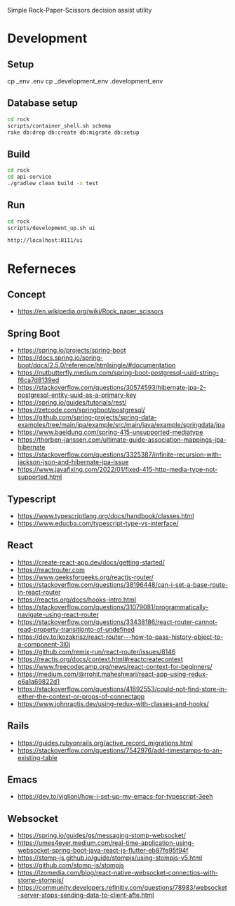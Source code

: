 Simple Rock-Paper-Scissors decision assist utility

# Development

## Setup
cp _env .env
cp _development_env .development_env
##

## Database setup

```bash
cd rock
scripts/container_shell.sh schema
rake db:drop db:create db:migrate db:setup
```

## Build

```bash
cd rock
cd api-service
./gradlew clean build -x test
```

## Run

```bash
cd rock
scripts/development_up.sh ui

http://localhost:8111/ui
```

# Referneces

## Concept
- https://en.wikipedia.org/wiki/Rock_paper_scissors

## Spring Boot
- https://spring.io/projects/spring-boot
- https://docs.spring.io/spring-boot/docs/2.5.0/reference/htmlsingle/#documentation
- https://nutbutterfly.medium.com/spring-boot-postgresql-uuid-string-f6ca7d8139ed
- https://stackoverflow.com/questions/30574593/hibernate-jpa-2-postgresql-entity-uuid-as-a-primary-key
- https://spring.io/guides/tutorials/rest/
- https://zetcode.com/springboot/postgresql/
- https://github.com/spring-projects/spring-data-examples/tree/main/jpa/example/src/main/java/example/springdata/jpa
- https://www.baeldung.com/spring-415-unsupported-mediatype
- https://thorben-janssen.com/ultimate-guide-association-mappings-jpa-hibernate
- https://stackoverflow.com/questions/3325387/infinite-recursion-with-jackson-json-and-hibernate-jpa-issue
- https://www.javafixing.com/2022/01/fixed-415-http-media-type-not-supported.html

## Typescript
- https://www.typescriptlang.org/docs/handbook/classes.html
- https://www.educba.com/typescript-type-vs-interface/

## React
- https://create-react-app.dev/docs/getting-started/
- https://reactrouter.com
- https://www.geeksforgeeks.org/reactjs-router/
- https://stackoverflow.com/questions/38196448/can-i-set-a-base-route-in-react-router
- https://reactjs.org/docs/hooks-intro.html
- https://stackoverflow.com/questions/31079081/programmatically-navigate-using-react-router
- https://stackoverflow.com/questions/33438186/react-router-cannot-read-property-transitionto-of-undefined
- https://dev.to/kozakrisz/react-router---how-to-pass-history-object-to-a-component-3l0j
- https://github.com/remix-run/react-router/issues/8146
- https://reactjs.org/docs/context.html#reactcreatecontext
- https://www.freecodecamp.org/news/react-context-for-beginners/
- https://medium.com/@rrohit.maheshwari/react-app-using-redux-e6a1a69822d1
- https://stackoverflow.com/questions/41892553/could-not-find-store-in-either-the-context-or-props-of-connectapp
- https://www.johnraptis.dev/using-redux-with-classes-and-hooks/

## Rails
- https://guides.rubyonrails.org/active_record_migrations.html
- https://stackoverflow.com/questions/7542976/add-timestamps-to-an-existing-table

## Emacs
- https://dev.to/viglioni/how-i-set-up-my-emacs-for-typescript-3eeh

## Websocket
- https://spring.io/guides/gs/messaging-stomp-websocket/
- https://umes4ever.medium.com/real-time-application-using-websocket-spring-boot-java-react-js-flutter-eb87fe95f94f
- https://stomp-js.github.io/guide/stompjs/using-stompjs-v5.html
- https://github.com/stomp-js/stompjs
- https://lzomedia.com/blog/react-native-websocket-connectios-with-stomp-stompjs/
- https://community.developers.refinitiv.com/questions/78983/websocket-server-stops-sending-data-to-client-afte.html
